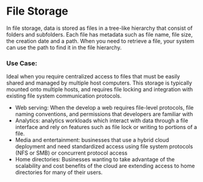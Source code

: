 
# File Storage
In file storage, data is stored as files in a tree-like hierarchy that consist of folders and subfolders. 
Each file has metadata such as file name, file size, the creation date and a path. 
When you need to retrieve a file, your system can use the path to find it in the file hierarchy.

### Use Case:
Ideal when you require centralized access to files that must be easily shared and managed by multiple host computers.
This storage is typically mounted onto multiple hosts, and requires file locking and integration with existing file system communication protocols.

- Web serving: When the develop a web requires file-level protocols, file naming conventions, and permissions that developers are familiar with
- Analytics: analytics workloads which interact with data through a file interface and rely on features such as file lock or writing to portions of a file.
- Media and entertainment: businesses that use a hybrid cloud deployment and need standardized access using file system protocols (NFS or SMB) or concurrent protocol access
- Home directories: Businesses wanting to take advantage of the scalability and cost benefits of the cloud are extending access to home directories for many of their users.